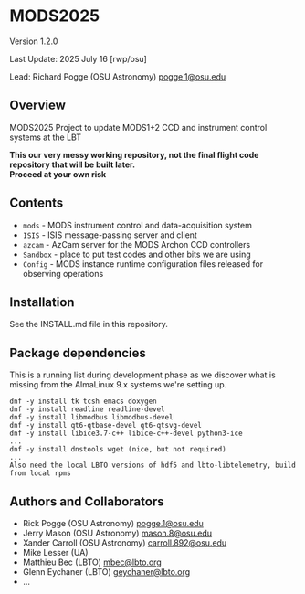 # MODS2025
Version 1.2.0

Last Update: 2025 July 16 [rwp/osu]

Lead: Richard Pogge (OSU Astronomy) pogge.1@osu.edu

## Overview
MODS2025 Project to update MODS1+2 CCD and instrument control systems at the LBT

**This our very messy working repository, not the final flight code repository that will be built later.  
Proceed at your own risk**

## Contents

  * `mods` - MODS instrument control and data-acquisition system
  * `ISIS` - ISIS message-passing server and client
  * `azcam` - AzCam server for the MODS Archon CCD controllers
  * `Sandbox` - place to put test codes and other bits we are using
  * `Config` - MODS instance runtime configuration files released for observing operations

## Installation

See the INSTALL.md file in this repository. 

## Package dependencies

This is a running list during development phase as we discover what is missing from the 
AlmaLinux 9.x systems we're setting up.

```shell
dnf -y install tk tcsh emacs doxygen
dnf -y install readline readline-devel
dnf -y install libmodbus libmodbus-devel
dnf -y install qt6-qtbase-devel qt6-qtsvg-devel
dnf -y install libice3.7-c++ libice-c++-devel python3-ice
...
dnf -y install dnstools wget (nice, but not required)
...
Also need the local LBTO versions of hdf5 and lbto-libtelemetry, build from local rpms
```

## Authors and Collaborators

- Rick Pogge (OSU Astronomy) pogge.1@osu.edu
- Jerry Mason (OSU Astronomy) mason.8@osu.edu
- Xander Carroll (OSU Astronomy) carroll.892@osu.edu
- Mike Lesser (UA)
- Matthieu Bec (LBTO) mbec@lbto.org
- Glenn Eychaner (LBTO) geychaner@lbto.org
- ...
